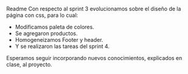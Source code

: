 Readme
Con respecto al sprint 3 evolucionamos sobre el diseño de la página con css, para lo cual: 
- Modificamos paleta de colores.
- Se agregaron productos.
- Homogeneizamos Footer y header.
- Y se realizaron las tareas del sprint 4.

Esperamos seguir incorporando nuevos conocimientos, explicados en clase, al proyecto.
